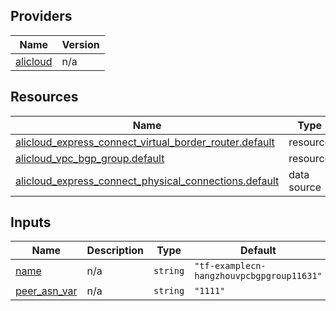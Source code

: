 <!-- BEGIN_TF_DOCS -->
## Providers

| Name | Version |
|------|---------|
| <a name="provider_alicloud"></a> [alicloud](#provider\_alicloud) | n/a |

## Resources

| Name | Type |
|------|------|
| [alicloud_express_connect_virtual_border_router.default](https://registry.terraform.io/providers/hashicorp/alicloud/latest/docs/resources/express_connect_virtual_border_router) | resource |
| [alicloud_vpc_bgp_group.default](https://registry.terraform.io/providers/hashicorp/alicloud/latest/docs/resources/vpc_bgp_group) | resource |
| [alicloud_express_connect_physical_connections.default](https://registry.terraform.io/providers/hashicorp/alicloud/latest/docs/data-sources/express_connect_physical_connections) | data source |

## Inputs

| Name | Description | Type | Default | Required |
|------|-------------|------|---------|:--------:|
| <a name="input_name"></a> [name](#input\_name) | n/a | `string` | `"tf-examplecn-hangzhouvpcbgpgroup11631"` | no |
| <a name="input_peer_asn_var"></a> [peer\_asn\_var](#input\_peer\_asn\_var) | n/a | `string` | `"1111"` | no |
<!-- END_TF_DOCS -->    